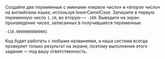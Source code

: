 
Создайте две переменные с именами «первое число» и «второе число» на английском языке, используя lowerCamelCase. Запишите в первую переменную число `1.10`, во вторую — `-100`. Выведите на экран произведение чисел, записанных в получившиеся переменные.

```text
-110.00000000000001
```

Код будет работать с любыми названиями, а наша система всегда проверяет только результат на экране, поэтому выполнение этого задания — под вашу ответственность.
